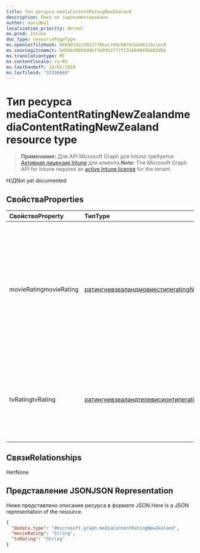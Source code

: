 ```yaml
---
title: Тип ресурса mediaContentRatingNewZealand
description: Пока не задокументировано.
author: davidmu1
localization_priority: Normal
ms.prod: Intune
doc_type: resourcePageType
ms.openlocfilehash: b6b90142c50237706ac7e9c887d3a848224c1ec9
ms.sourcegitcommit: bd5bb20856d4bffe93b2f77f131664849b602dbb
ms.translationtype: MT
ms.contentlocale: ru-RU
ms.lasthandoff: 10/02/2019
ms.locfileid: "37356669"
---
```

# <a name="mediacontentratingnewzealand-resource-type"></a><span data-ttu-id="5359f-103">Тип ресурса mediaContentRatingNewZealand</span><span class="sxs-lookup"><span data-stu-id="5359f-103">mediaContentRatingNewZealand resource type</span></span>

> <span data-ttu-id="5359f-104">**Примечание:** Для API Microsoft Graph для Intune требуется [Активная лицензия Intune](https://go.microsoft.com/fwlink/?linkid=839381) для клиента.</span><span class="sxs-lookup"><span data-stu-id="5359f-104">**Note:** The Microsoft Graph API for Intune requires an [active Intune license](https://go.microsoft.com/fwlink/?linkid=839381) for the tenant.</span></span>

<span data-ttu-id="5359f-105">Н/Д</span><span class="sxs-lookup"><span data-stu-id="5359f-105">Not yet documented</span></span>

## <a name="properties"></a><span data-ttu-id="5359f-106">Свойства</span><span class="sxs-lookup"><span data-stu-id="5359f-106">Properties</span></span>
|<span data-ttu-id="5359f-107">Свойство</span><span class="sxs-lookup"><span data-stu-id="5359f-107">Property</span></span>|<span data-ttu-id="5359f-108">Тип</span><span class="sxs-lookup"><span data-stu-id="5359f-108">Type</span></span>|<span data-ttu-id="5359f-109">Описание</span><span class="sxs-lookup"><span data-stu-id="5359f-109">Description</span></span>|
|:---|:---|:---|
|<span data-ttu-id="5359f-110">movieRating</span><span class="sxs-lookup"><span data-stu-id="5359f-110">movieRating</span></span>|[<span data-ttu-id="5359f-111">ратингневзеаландмовиестипе</span><span class="sxs-lookup"><span data-stu-id="5359f-111">ratingNewZealandMoviesType</span></span>](../resources/intune-deviceconfig-ratingnewzealandmoviestype.md)|<span data-ttu-id="5359f-112">Рейтинг фильмов, выбранный для Новой Зеландии.</span><span class="sxs-lookup"><span data-stu-id="5359f-112">Movies rating selected for New Zealand.</span></span> <span data-ttu-id="5359f-113">Возможные значения: `allAllowed`, `allBlocked`, `general`, `parentalGuidance`, `mature`, `agesAbove13`, `agesAbove15`, `agesAbove16`, `agesAbove18`, `restricted`, `agesAbove16Restricted`.</span><span class="sxs-lookup"><span data-stu-id="5359f-113">Possible values are: `allAllowed`, `allBlocked`, `general`, `parentalGuidance`, `mature`, `agesAbove13`, `agesAbove15`, `agesAbove16`, `agesAbove18`, `restricted`, `agesAbove16Restricted`.</span></span>|
|<span data-ttu-id="5359f-114">tvRating</span><span class="sxs-lookup"><span data-stu-id="5359f-114">tvRating</span></span>|[<span data-ttu-id="5359f-115">ратингневзеаландтелевисионтипе</span><span class="sxs-lookup"><span data-stu-id="5359f-115">ratingNewZealandTelevisionType</span></span>](../resources/intune-deviceconfig-ratingnewzealandtelevisiontype.md)|<span data-ttu-id="5359f-116">Рейтинг для телевизора, выбранный для Новой Зеландии.</span><span class="sxs-lookup"><span data-stu-id="5359f-116">TV rating selected for New Zealand.</span></span> <span data-ttu-id="5359f-117">Возможные значения: `allAllowed`, `allBlocked`, `general`, `parentalGuidance`, `adults`.</span><span class="sxs-lookup"><span data-stu-id="5359f-117">Possible values are: `allAllowed`, `allBlocked`, `general`, `parentalGuidance`, `adults`.</span></span>|

## <a name="relationships"></a><span data-ttu-id="5359f-118">Связи</span><span class="sxs-lookup"><span data-stu-id="5359f-118">Relationships</span></span>
<span data-ttu-id="5359f-119">Нет</span><span class="sxs-lookup"><span data-stu-id="5359f-119">None</span></span>

## <a name="json-representation"></a><span data-ttu-id="5359f-120">Представление JSON</span><span class="sxs-lookup"><span data-stu-id="5359f-120">JSON Representation</span></span>
<span data-ttu-id="5359f-121">Ниже представлено описание ресурса в формате JSON.</span><span class="sxs-lookup"><span data-stu-id="5359f-121">Here is a JSON representation of the resource.</span></span>
<!-- {
  "blockType": "resource",
  "@odata.type": "microsoft.graph.mediaContentRatingNewZealand"
}
-->
``` json
{
  "@odata.type": "#microsoft.graph.mediaContentRatingNewZealand",
  "movieRating": "String",
  "tvRating": "String"
}
```




